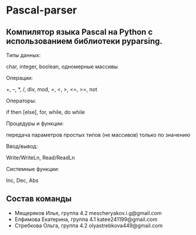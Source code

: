 # Pascal-parser
<h2>Компилятор языка Pascal на Python с использованием библиотеки pyparsing.</h2>
<p>Типы данных:</p>
<p>сhar, integer, boolean, одномерные массивы</p>
<p>Операции:</p>
<p>+, –, *, /, div, mod, =, <, >, <=, >=, not</p>
<p>Операторы:</p>
<p>if then [else], for, while, do while</p>
<p>Процедуры и функции:</p>
<p>передача параметров простых типов (не массивов) только по значению</p>
<p>Ввод/вывод:</p>
<p>Write/WriteLn,
Read/ReadLn</p>
<p>Системные функции:</p>
<p>Inc, Dec, Abs</p>
<h2>Состав команды</h2>
<ul>
  <li>Мещеряков Илья, группа 4.2 mescheryakov.i.g@gmail.com</li>
  <li>Елфимова Екатерина, группа 4.1 katee241199@gmail.com</li>
  <li>Стребкова Ольга, группа 4.2 olyastrebkova449@gmail.com</li>
</ul>
